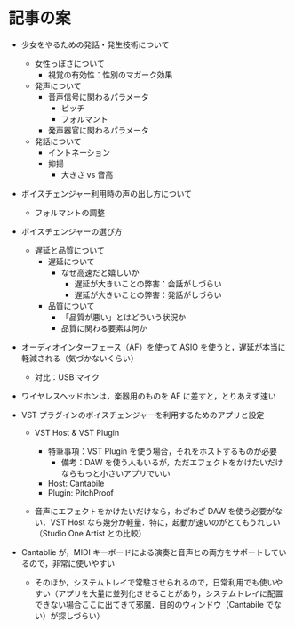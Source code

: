 # 記事の案

- 少女をやるための発話・発生技術について

  - 女性っぽさについて
    - 視覚の有効性：性別のマガーク効果
  - 発声について
    - 音声信号に関わるパラメータ
      - ピッチ
      - フォルマント
    - 発声器官に関わるパラメータ
  - 発話について
    - イントネーション
    - 抑揚
      - 大きさ vs 音高

- ボイスチェンジャー利用時の声の出し方について

  - フォルマントの調整

- ボイスチェンジャーの選び方

  - 遅延と品質について
    - 遅延について
      - なぜ高速だと嬉しいか
        - 遅延が大きいことの弊害：会話がしづらい
        - 遅延が大きいことの弊害：発話がしづらい
    - 品質について
      - 「品質が悪い」とはどういう状況か
      - 品質に関わる要素は何か

- オーディオインターフェース（AF）を使って ASIO を使うと，遅延が本当に軽減される（気づかないくらい）

  - 対比：USB マイク

- ワイヤレスヘッドホンは，楽器用のものを AF に差すと，とりあえず速い

- VST プラグインのボイスチェンジャーを利用するためのアプリと設定

  - VST Host & VST Plugin

    - 特筆事項：VST Plugin を使う場合，それをホストするものが必要
      - 備考：DAW を使う人もいるが，ただエフェクトをかけたいだけならもっと小さいアプリでいい
    - Host: Cantabile
    - Plugin: PitchProof

  - 音声にエフェクトをかけたいだけなら，わざわざ DAW を使う必要がない．VST Host なら幾分か軽量．特に，起動が速いのがとてもうれしい（Studio One Artist との比較）

- Cantablie が，MIDI キーボードによる演奏と音声との両方をサポートしているので，非常に使いやすい
  - そのほか，システムトレイで常駐させられるので，日常利用でも使いやすい（アプリを大量に並列化させることがあり，システムトレイに配置できない場合ここに出てきて邪魔．目的のウィンドウ（Cantabile でない）が探しづらい）
